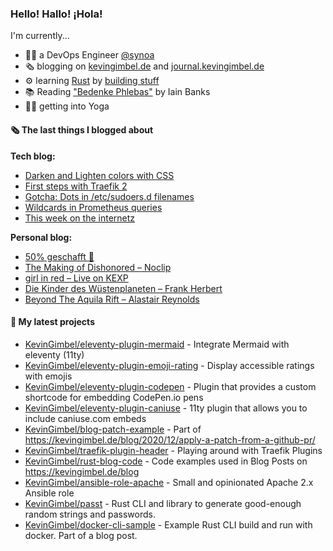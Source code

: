 ### Hello! Hallo! ¡Hola!

I'm currently...
- 👨‍💻 a DevOps Engineer [@synoa](https://synoa.de)
- 🗞 blogging on [kevingimbel.de](https://kevingimbel.de) and [journal.kevingimbel.de](https://journal.kevingimbel.de)
- ⚙️ learning [Rust](https://rust-lang.org) by [building stuff](https://github.com/KevinGimbel?tab=repositories&q=&type=&language=rust)
- 📚 Reading ["Bedenke Phlebas"](https://www.goodreads.com/book/show/18632.Bedenke_Phlebas) by Iain Banks
- 🧘‍♂️ getting into Yoga

#### 🗞 The last things I blogged about

**Tech blog:**

- [Darken and Lighten colors with CSS](https://kevingimbel.de/blog/2021/06/darken-and-lighten-colors-with-css/)
- [First steps with Traefik 2](https://kevingimbel.de/blog/2021/05/first-steps-with-traefik-2/)
- [Gotcha: Dots in /etc/sudoers.d filenames](https://kevingimbel.de/blog/2021/05/gotcha-dots-in-etc-sudoers-d-filenames/)
- [Wildcards in Prometheus queries](https://kevingimbel.de/blog/2021/02/wildcards-in-prometheus-queries/)
- [This week on the internetz](https://kevingimbel.de/blog/2021/01/this-week-on-the-internetz/)

**Personal blog:**

- [50% geschafft 💉](https://journal.kevingimbel.de/2021/05/27/50-geschafft-%f0%9f%92%89/)
- [The Making of Dishonored – Noclip](https://journal.kevingimbel.de/2021/05/12/the-making-of-dishonored-noclip/)
- [girl in red – Live on KEXP](https://journal.kevingimbel.de/2021/05/11/girl-in-red-live-on-kexp/)
- [Die Kinder des Wüstenplaneten – Frank Herbert](https://journal.kevingimbel.de/2021/05/02/die-kinder-des-wuestenplaneten-frank-herbert/)
- [Beyond The Aquila Rift – Alastair Reynolds](https://journal.kevingimbel.de/2021/04/25/beyond-the-aquila-rift-alastair-reynolds/)

#### 🌱 My latest projects

- [KevinGimbel/eleventy-plugin-mermaid](https://github.com/KevinGimbel/eleventy-plugin-mermaid) - Integrate Mermaid with eleventy (11ty)
- [KevinGimbel/eleventy-plugin-emoji-rating](https://github.com/KevinGimbel/eleventy-plugin-emoji-rating) - Display accessible ratings with emojis
- [KevinGimbel/eleventy-plugin-codepen](https://github.com/KevinGimbel/eleventy-plugin-codepen) - Plugin that provides a custom shortcode for embedding CodePen.io pens
- [KevinGimbel/eleventy-plugin-caniuse](https://github.com/KevinGimbel/eleventy-plugin-caniuse) - 11ty plugin that allows you to include caniuse.com embeds
- [KevinGimbel/blog-patch-example](https://github.com/KevinGimbel/blog-patch-example) - Part of https://kevingimbel.de/blog/2020/12/apply-a-patch-from-a-github-pr/
- [KevinGimbel/traefik-plugin-header](https://github.com/KevinGimbel/traefik-plugin-header) - Playing around with Traefik Plugins
- [KevinGimbel/rust-blog-code](https://github.com/KevinGimbel/rust-blog-code) - Code examples used in Blog Posts on https://kevingimbel.de/blog
- [KevinGimbel/ansible-role-apache](https://github.com/KevinGimbel/ansible-role-apache) - Small and opinionated Apache 2.x Ansible role 
- [KevinGimbel/passt](https://github.com/KevinGimbel/passt) - Rust CLI and library to generate good-enough random strings and passwords.
- [KevinGimbel/docker-cli-sample](https://github.com/KevinGimbel/docker-cli-sample) - Example Rust CLI build and run with docker. Part of a blog post.


